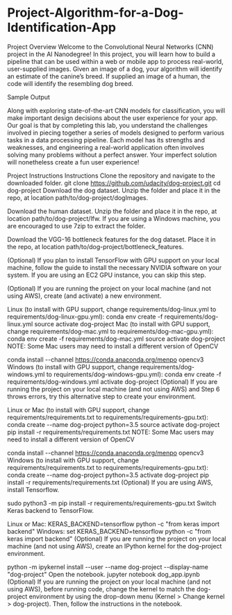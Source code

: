 # Project-Algorithm-for-a-Dog-Identification-App
Project Overview
Welcome to the Convolutional Neural Networks (CNN) project in the AI Nanodegree! In this project, you will learn how to build a pipeline that can be used within a web or mobile app to process real-world, user-supplied images. Given an image of a dog, your algorithm will identify an estimate of the canine’s breed. If supplied an image of a human, the code will identify the resembling dog breed.

Sample Output

Along with exploring state-of-the-art CNN models for classification, you will make important design decisions about the user experience for your app. Our goal is that by completing this lab, you understand the challenges involved in piecing together a series of models designed to perform various tasks in a data processing pipeline. Each model has its strengths and weaknesses, and engineering a real-world application often involves solving many problems without a perfect answer. Your imperfect solution will nonetheless create a fun user experience!

Project Instructions
Instructions
Clone the repository and navigate to the downloaded folder.
git clone https://github.com/udacity/dog-project.git
cd dog-project
Download the dog dataset. Unzip the folder and place it in the repo, at location path/to/dog-project/dogImages.

Download the human dataset. Unzip the folder and place it in the repo, at location path/to/dog-project/lfw. If you are using a Windows machine, you are encouraged to use 7zip to extract the folder.

Download the VGG-16 bottleneck features for the dog dataset. Place it in the repo, at location path/to/dog-project/bottleneck_features.

(Optional) If you plan to install TensorFlow with GPU support on your local machine, follow the guide to install the necessary NVIDIA software on your system. If you are using an EC2 GPU instance, you can skip this step.

(Optional) If you are running the project on your local machine (and not using AWS), create (and activate) a new environment.

Linux (to install with GPU support, change requirements/dog-linux.yml to requirements/dog-linux-gpu.yml):
conda env create -f requirements/dog-linux.yml
source activate dog-project
Mac (to install with GPU support, change requirements/dog-mac.yml to requirements/dog-mac-gpu.yml):
conda env create -f requirements/dog-mac.yml
source activate dog-project
NOTE: Some Mac users may need to install a different version of OpenCV

conda install --channel https://conda.anaconda.org/menpo opencv3
Windows (to install with GPU support, change requirements/dog-windows.yml to requirements/dog-windows-gpu.yml):
conda env create -f requirements/dog-windows.yml
activate dog-project
(Optional) If you are running the project on your local machine (and not using AWS) and Step 6 throws errors, try this alternative step to create your environment.

Linux or Mac (to install with GPU support, change requirements/requirements.txt to requirements/requirements-gpu.txt):
conda create --name dog-project python=3.5
source activate dog-project
pip install -r requirements/requirements.txt
NOTE: Some Mac users may need to install a different version of OpenCV

conda install --channel https://conda.anaconda.org/menpo opencv3
Windows (to install with GPU support, change requirements/requirements.txt to requirements/requirements-gpu.txt):
conda create --name dog-project python=3.5
activate dog-project
pip install -r requirements/requirements.txt
(Optional) If you are using AWS, install Tensorflow.

sudo python3 -m pip install -r requirements/requirements-gpu.txt
Switch Keras backend to TensorFlow.

Linux or Mac:
 KERAS_BACKEND=tensorflow python -c "from keras import backend"
Windows:
 set KERAS_BACKEND=tensorflow
 python -c "from keras import backend"
(Optional) If you are running the project on your local machine (and not using AWS), create an IPython kernel for the dog-project environment.

python -m ipykernel install --user --name dog-project --display-name "dog-project"
Open the notebook.
jupyter notebook dog_app.ipynb
(Optional) If you are running the project on your local machine (and not using AWS), before running code, change the kernel to match the dog-project environment by using the drop-down menu (Kernel > Change kernel > dog-project). Then, follow the instructions in the notebook.
